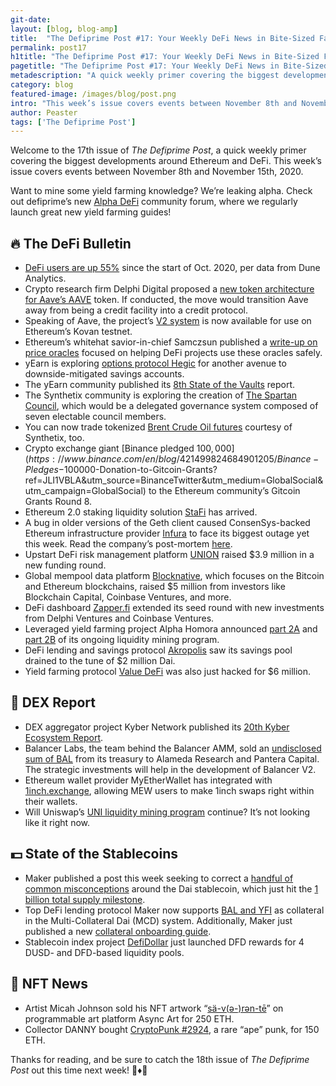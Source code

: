 ```yaml
---
git-date:
layout: [blog, blog-amp]
title:  "The Defiprime Post #17: Your Weekly DeFi News in Bite-Sized Fashion"
permalink: post17
h1title: "The Defiprime Post #17: Your Weekly DeFi News in Bite-Sized Fashion"
pagetitle: "The Defiprime Post #17: Your Weekly DeFi News in Bite-Sized Fashion"
metadescription: "A quick weekly primer covering the biggest developments around Ethereum and DeFi. This week’s issue covers events between November 8th and November 15th, 2020"
category: blog
featured-image: /images/blog/post.png
intro: "This week’s issue covers events between November 8th and November 15th, 2020"
author: Peaster
tags: ['The Defiprime Post']
---
```

Welcome to the 17th issue of _The Defiprime Post_, a quick weekly primer covering the biggest developments around Ethereum and DeFi. This week’s issue covers events between November 8th and November 15th, 2020.

Want to mine some yield farming knowledge? We’re leaking alpha. Check out defiprime’s new [Alpha DeFi](https://alpha.defiprime.com/c/yield-farming/6) community forum, where we regularly launch great new yield farming guides!


## 🔥 The DeFi Bulletin

*   [DeFi users are up 55%](https://cointelegraph.com/news/defi-the-odds-total-user-numbers-up-55-in-just-six-weeks?utm_source=Telegram&utm_medium=social) since the start of Oct. 2020, per data from Dune Analytics. 
*   Crypto research firm Delphi Digital proposed a [new token architecture for Aave’s AAVE](https://www.delphidigital.io/reports/towards-aave-as-a-credit-protocol-tranching-risk-to-enable-greater-capital-efficiency-innovation-and-robustness/) token. If conducted, the move would transition Aave away from being a credit facility into a credit protocol. 
*   Speaking of Aave, the project’s [V2 system](https://medium.com/aave/aave-v2-is-available-on-public-testnet-dc13e3dca2b) is now available for use on Ethereum’s Kovan testnet. 
*   Ethereum’s whitehat savior-in-chief Samczsun published a [write-up on price oracles](https://samczsun.com/so-you-want-to-use-a-price-oracle/) focused on helping DeFi projects use these oracles safely. 
*   yEarn is exploring [options protocol Hegic](https://medium.com/iearn/yearn-finance-x-hegic-binary-options-351dcad96d01) for another avenue to downside-mitigated savings accounts. 
*   The yEarn community published its [8th State of the Vaults](https://medium.com/yearn-state-of-the-vaults/yearn-state-of-the-vaults-8-ba7a80f1967d) report. 
*   The Synthetix community is exploring the creation of [The Spartan Council](https://blog.synthetix.io/spartan-council-proposal/), which would be a delegated governance system composed of seven electable council members. 
*   You can now trade tokenized [Brent Crude Oil futures](https://www.coindesk.com/brent-crude-oil-futures-defi-exchange-synthetix) courtesy of Synthetix, too. 
*   Crypto exchange giant [Binance pledged $100,000](https://www.binance.com/en/blog/421499824684901205/Binance-Pledges-$100000-Donation-to-Gitcoin-Grants?ref=JLI1VBLA&utm_source=BinanceTwitter&utm_medium=GlobalSocial&utm_campaign=GlobalSocial) to the Ethereum community’s Gitcoin Grants Round 8. 
*   Ethereum 2.0 staking liquidity solution [StaFi](https://medium.com/stafi/official-release-of-stafi-staking-liquidity-solution-for-ethereum-2-0-8f1557763cfd) has arrived. 
*   A bug in older versions of the Geth client caused ConsenSys-backed Ethereum infrastructure provider [Infura](https://rekt.ghost.io/infura-issue-of-consensus/) to face its biggest outage yet this week. Read the company’s post-mortem [here](https://blog.infura.io/infura-mainnet-outage-post-mortem-2020-11-11/). 
*   Upstart DeFi risk management platform [UNION](https://medium.com/union-finance-updates-ideas/union-raises-3-9m-to-build-open-financial-technology-stack-risk-management-platform-c127e8579f8e) raised $3.9 million in a new funding round. 
*   Global mempool data platform [Blocknative](https://www.blocknative.com/blog/seed-financing), which focuses on the Bitcoin and Ethereum blockchains, raised $5 million from investors like Blockchain Capital, Coinbase Ventures, and more. 
*   DeFi dashboard [Zapper.fi](https://medium.com/zapper-protocol/zapper-receives-investment-from-coinbase-ventures-and-delphi-digital-4c7a0be99f58) extended its seed round with new investments from Delphi Ventures and Coinbase Ventures. 
*   Leveraged yield farming project Alpha Homora announced [part 2A](https://blog.alphafinance.io/alpha-homora-announces-liquidity-mining-part-2a/) and [part 2B](https://blog.alphafinance.io/alpha-homora-announces-liquidity-mining-part-2b-called-trading-volume-mining/) of its ongoing liquidity mining program. 
*   DeFi lending and savings protocol [Akropolis](https://delphi.akropolis.io/statement) saw its savings pool drained to the tune of $2 million Dai. 
*   Yield farming protocol [Value DeFi](https://twitter.com/sawinyh/status/1327664320168087552) was also just hacked for $6 million. 


## 💱 DEX Report

*   DEX aggregator project Kyber Network published its [20th Kyber Ecosystem Report](https://blog.kyber.network/kyber-ecosystem-report-october-2020-6c8718d40a9f).
*   Balancer Labs, the team behind the Balancer AMM, sold an [undisclosed sum of BAL](https://medium.com/balancer-protocol/pantera-capital-and-alameda-research-invest-in-balancer-to-accelerate-growth-of-programmable-faae530649be) from its treasury to Alameda Research and Pantera Capital. The strategic investments will help in the development of Balancer V2. 
*   Ethereum wallet provider MyEtherWallet has integrated with [1inch.exchange](https://1inch-exchange.medium.com/1inch-integrates-with-myetherwallet-3fead7c6e4f9), allowing MEW users to make 1inch swaps right within their wallets. 
*   Will Uniswap’s [UNI liquidity mining program](https://vault.substack.com/p/will-uni-liquidity-mining-continue) continue? It’s not looking like it right now. 


## 💵 State of the Stablecoins

*   Maker published a post this week seeking to correct a [handful of common misconceptions](https://blog.makerdao.com/busting-makerdao-myths-seven-misconceptions-about-dai/) around the Dai stablecoin, which just hit the [1 billion total supply milestone](https://blog.makerdao.com/zero-to-one-billion-dai-five-years-of-growth-for-makerdao/).
*   Top DeFi lending protocol Maker now supports [BAL and YFI](https://twitter.com/MakerDAO/status/1326998585230065664) as collateral in the Multi-Collateral Dai (MCD) system. Additionally, Maker just published a new [collateral onboarding guide](https://collateral.makerdao.com/). 
*   Stablecoin index project [DefiDollar](https://twitter.com/defidollar/status/1326804568768917504) just launched DFD rewards for 4 DUSD- and DFD-based liquidity pools. 


## 💎 NFT News

*   Artist Micah Johnson sold his NFT artwork “[sä-v(ə-)rən-tē](https://async.art/art/master/0xb6dae651468e9593e4581705a09c10a76ac1e0c8-786)” on programmable art platform Async Art for 250 ETH. 
*   Collector DANNY bought [CryptoPunk #2924](https://twitter.com/larvalabs/status/1327448999192879104), a rare “ape” punk, for 150 ETH. 


Thanks for reading, and be sure to catch the 18th issue of _The Defiprime Post_ out this time next week! 👋♦️👋